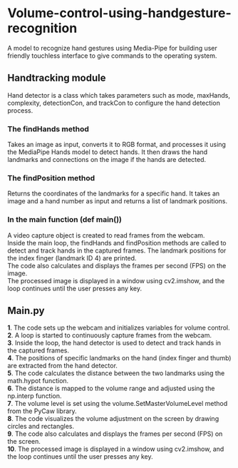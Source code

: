 # Volume-control-using-handgesture-recognition
A model to recognize hand gestures using Media-Pipe for building user friendly touchless interface to give commands to the operating system.
## Handtracking module 
Hand detector is a class which takes parameters such as mode, maxHands, complexity, detectionCon, and trackCon to configure the hand detection process.
### The findHands method
Takes an image as input, converts it to RGB format, and processes it using the MediaPipe Hands model to detect hands. It then draws the hand landmarks and connections on the image if the hands are detected.
### The findPosition method
Returns the coordinates of the landmarks for a specific hand. It takes an image and a hand number as input and returns a list of landmark positions.
### In the main function (def main())
A video capture object is created to read frames from the webcam. <br/>
Inside the main loop, the findHands and findPosition methods are called to detect and track hands in the captured frames. The landmark positions for the index finger (landmark ID 4) are printed.<br/>
The code also calculates and displays the frames per second (FPS) on the image.<br/>
The processed image is displayed in a window using cv2.imshow, and the loop continues until the user presses any key.<br/>

## Main.py
**1**. The code sets up the webcam and initializes variables for volume control.<br/>
**2**. A loop is started to continuously capture frames from the webcam.<br/>
**3**. Inside the loop, the hand detector is used to detect and track hands in the captured frames.<br/>
**4**. The positions of specific landmarks on the hand (index finger and thumb) are extracted from the hand detector.<br/>
**5**. The code calculates the distance between the two landmarks using the math.hypot function.<br/>
**6**. The distance is mapped to the volume range and adjusted using the np.interp function.<br/>
**7**. The volume level is set using the volume.SetMasterVolumeLevel method from the PyCaw library.<br/>
**8**. The code visualizes the volume adjustment on the screen by drawing circles and rectangles.<br/>
**9**. The code also calculates and displays the frames per second (FPS) on the screen.<br/>
**10**. The processed image is displayed in a window using cv2.imshow, and the loop continues until the user presses any key.
